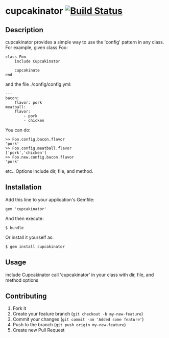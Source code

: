 # cupcakinator [![Build Status](https://travis-ci.org/rubyisbeautiful/cupcakinator.png)](https://travis-ci.org/rubyisbeautiful/cupcakinator)

## Description

cupcakinator provides a simple way to use the 'config' pattern in any class.  For example, given class Foo:

	class Foo
		include Cupcakinator
		
		cupcakinate
	end

and the file ./config/config.yml:
	
	---
	bacon:
		flavor: pork
	meatball:
		flavor:
			- pork
			- chicken
You can do:
	
	>> Foo.config.bacon.flavor
	'pork'
	>> Foo.config.meatball.flavor
	['pork','chicken']
	>> Foo.new.config.bacon.flavor
	'pork'

etc..
Options include dir, file, and method.  	

 
## Installation

Add this line to your application's Gemfile:

    gem 'cupcakinator'

And then execute:

    $ bundle

Or install it yourself as:

    $ gem install cupcakinator

## Usage

include Cupcakinator
call 'cupcakinator' in your class with dir, file, and method options

## Contributing

1. Fork it
2. Create your feature branch (`git checkout -b my-new-feature`)
3. Commit your changes (`git commit -am 'Added some feature'`)
4. Push to the branch (`git push origin my-new-feature`)
5. Create new Pull Request
